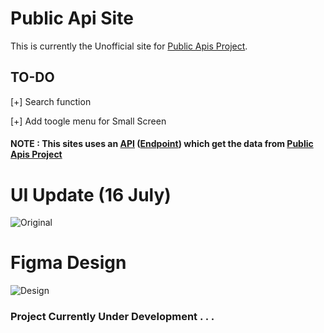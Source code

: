 # Public Api Site

This is currently the Unofficial site for [Public Apis Project](https://github.com/public-apis/public-apis/).

## TO-DO

[+] Search function

[+] Add toogle menu for Small Screen


#### NOTE : This sites uses an [API](https://github.com/krishna8421/public-apis-site/tree/main/api) ([Endpoint](https://public-apis-site.herokuapp.com/)) which get the data from [Public Apis Project](https://github.com/public-apis/public-apis/)

# UI Update (16 July)

![Original](https://raw.githubusercontent.com/krishna8421/public-apis-site/main/Update16July.png)

# Figma Design

![Design](https://raw.githubusercontent.com/krishna8421/public-apis-site/main/Design.png)

### Project Currently Under Development . . .
